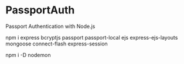 # PassportAuth
Passport Authentication with Node.js

npm i express bcryptjs passport passport-local ejs express-ejs-layouts mongoose connect-flash express-session

npm i -D nodemon